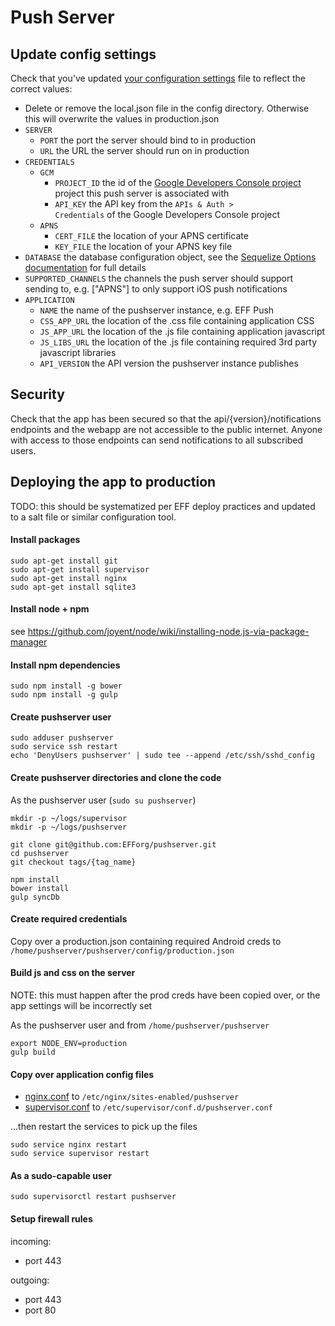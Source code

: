 Push Server
============

## Update config settings

Check that you've updated [your configuration settings](/config/production.json) file to reflect the correct values:

* Delete or remove the local.json file in the config directory. Otherwise this will overwrite the values in production.json
* <code>SERVER</code>
  * <code>PORT</code> the port the server should bind to in production
  * <code>URL</code> the URL the server should run on in production
* <code>CREDENTIALS</code>
  * <code>GCM</code>
    * <code>PROJECT_ID</code> the id of the [Google Developers Console project](https://cloud.google.com/console) project this push server is associated with
    * <code>API_KEY</code> the API key from the <code>APIs & Auth > Credentials</code> of the Google Developers Console project
  * <code>APNS</code>
    * <code>CERT_FILE</code> the location of your APNS certificate
    * <code>KEY_FILE</code> the location of your APNS key file
* <code>DATABASE</code> the database configuration object, see the [Sequelize Options documentation](http://sequelizejs.com/docs/1.7.8/usage#options) for full details
* <code>SUPPORTED_CHANNELS</code> the channels the push server should support sending to, e.g. ["APNS"] to only support iOS push notifications
* <code>APPLICATION</code>
  * <code>NAME</code> the name of the pushserver instance, e.g. EFF Push
  * <code>CSS_APP_URL</code> the location of the .css file containing application CSS
  * <code>JS_APP_URL</code> the location of the .js file containing application javascript
  * <code>JS_LIBS_URL</code> the location of the .js file containing required 3rd party javascript libraries
  * <code>API_VERSION</code> the API version the pushserver instance publishes

## Security

Check that the app has been secured so that the api/{version}/notifications endpoints and the webapp are not accessible to the public internet. Anyone with access to those endpoints can send notifications to all subscribed users.

## Deploying the app to production

TODO: this should be systematized per EFF deploy practices and updated to a salt file or similar configuration tool.

#### Install packages

```
sudo apt-get install git
sudo apt-get install supervisor
sudo apt-get install nginx
sudo apt-get install sqlite3
```

#### Install node + npm

see https://github.com/joyent/node/wiki/installing-node.js-via-package-manager

#### Install npm dependencies

```
sudo npm install -g bower
sudo npm install -g gulp
```

#### Create pushserver user

```
sudo adduser pushserver
sudo service ssh restart
echo 'DenyUsers pushserver' | sudo tee --append /etc/ssh/sshd_config
```

#### Create pushserver directories and clone the code

As the pushserver user (<code>sudo su pushserver</code>)

```
mkdir -p ~/logs/supervisor
mkdir -p ~/logs/pushserver

git clone git@github.com:EFForg/pushserver.git
cd pushserver
git checkout tags/{tag_name}

npm install
bower install
gulp syncDb
```

#### Create required credentials

Copy over a production.json containing required Android creds to <code>/home/pushserver/pushserver/config/production.json</code>

#### Build js and css on the server

NOTE: this must happen after the prod creds have been copied over, or the app settings will be incorrectly set

As the pushserver user and from <code>/home/pushserver/pushserver</code>

```
export NODE_ENV=production
gulp build
```

#### Copy over application config files

* [nginx.conf](/deploy/nginx.conf) to <code>/etc/nginx/sites-enabled/pushserver</code>
* [supervisor.conf](/deploy/supervisor.conf) to <code>/etc/supervisor/conf.d/pushserver.conf</code>

...then restart the services to pick up the files

```
sudo service nginx restart
sudo service supervisor restart
```

#### As a sudo-capable user

```
sudo supervisorctl restart pushserver
```

#### Setup firewall rules

incoming:
* port 443

outgoing:
* port 443
* port 80
